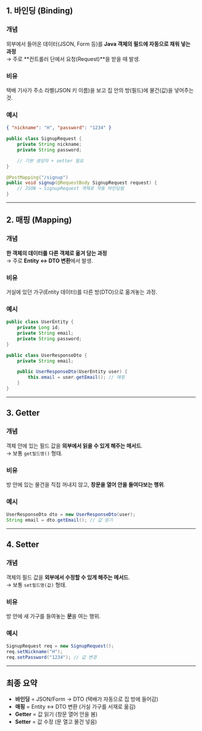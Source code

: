 ## 1. 바인딩 (Binding)
### 개념
외부에서 들어온 데이터(JSON, Form 등)를 **Java 객체의 필드에 자동으로 채워 넣는 과정**  
→ 주로 **컨트롤러 단에서 요청(Request)**을 받을 때 발생.  

### 비유
택배 기사가 주소 라벨(JSON 키 이름)을 보고 집 안의 방(필드)에 물건(값)을 넣어주는 것.  

### 예시
```json
{ "nickname": "H", "password": "1234" }
```
```java
public class SignupRequest {
    private String nickname;
    private String password;

    // 기본 생성자 + setter 필요
}
```
```java
@PostMapping("/signup")
public void signup(@RequestBody SignupRequest request) {
    // JSON → SignupRequest 객체로 자동 바인딩됨
}
```

---

## 2. 매핑 (Mapping)
### 개념
**한 객체의 데이터를 다른 객체로 옮겨 담는 과정**  
→ 주로 **Entity ↔ DTO 변환**에서 발생.  

### 비유
거실에 있던 가구(Entity 데이터)를 다른 방(DTO)으로 옮겨놓는 과정.  

### 예시
```java
public class UserEntity {
    private Long id;
    private String email;
    private String password;
}

public class UserResponseDto {
    private String email;

    public UserResponseDto(UserEntity user) {
        this.email = user.getEmail(); // 매핑
    }
}
```

---

## 3. Getter
### 개념
객체 안에 있는 필드 값을 **외부에서 읽을 수 있게 해주는 메서드**.  
→ 보통 `get필드명()` 형태.  

### 비유
방 안에 있는 물건을 직접 꺼내지 않고, **창문을 열어 안을 들여다보는 행위**.  

### 예시
```java
UserResponseDto dto = new UserResponseDto(user);
String email = dto.getEmail(); // 값 읽기
```

---

## 4. Setter
### 개념
객체의 필드 값을 **외부에서 수정할 수 있게 해주는 메서드**.  
→ 보통 `set필드명(값)` 형태.  

### 비유
방 안에 새 가구를 들여놓는 **문**을 여는 행위.  

### 예시
```java
SignupRequest req = new SignupRequest();
req.setNickname("H");
req.setPassword("1234"); // 값 변경
```

---

## 최종 요약
- **바인딩** = JSON/Form → DTO (택배가 자동으로 집 방에 들어감)  
- **매핑** = Entity ↔ DTO 변환 (거실 가구를 서재로 옮김)  
- **Getter** = 값 읽기 (창문 열어 안을 봄)  
- **Setter** = 값 수정 (문 열고 물건 넣음)  

